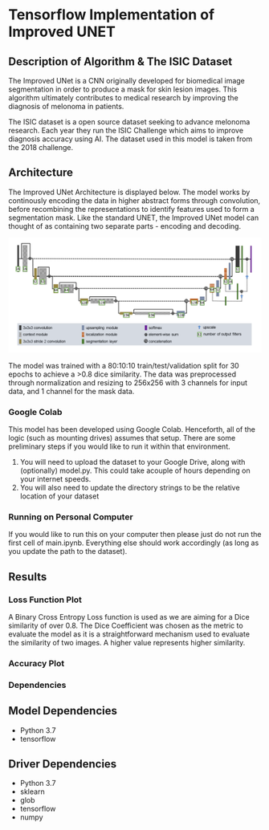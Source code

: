 # Tensorflow Implementation of  Improved UNET

## Description of Algorithm & The ISIC Dataset

The Improved UNet is a CNN originally developed for biomedical image segmentation in order to produce a mask for skin lesion images. This algorithm ultimately contributes to medical research by improving the diagnosis of melonoma in patients.

The ISIC dataset is a open source dataset seeking to advance melonoma research. Each year they run the ISIC Challenge which aims to improve diagnosis accuracy using AI. The dataset used in this model is taken from the 2018 challenge.


## Architecture
The Improved UNet Architecture is displayed below. The model works by continously encoding the data in higher abstract forms through convolution, before recombining the representations to identify features used to form a segmentation mask. Like the standard UNET, the Improved UNet model can thought of as containing two separate parts - encoding and decoding.
<p align="center"><img src='images/improved_unet.png'></p>

The model was trained with a 80:10:10 train/test/validation split for 30 epochs to achieve a >0.8 dice similarity. The data was preprocessed through normalization and resizing to 256x256 with 3 channels for input data, and 1 channel for the mask data.


### Google Colab

This model has been developed using Google Colab. Henceforth, all of the logic (such as mounting drives) assumes that setup. There are some preliminary steps if you would like to run it within that environment.

1. You will need to upload the dataset to your Google Drive, along with (optionally) model.py. This could take acouple of hours depending on your internet speeds.
2. You will also need to update the directory strings to be the relative location of your dataset

### Running on Personal Computer

If you would like to run this on your computer then please just do not run the first cell of main.ipynb. Everything else should work accordingly (as long as you update the path to the dataset).

## Results

### Loss Function Plot

A Binary Cross Entropy Loss function is used as we are aiming for a Dice similarity of over 0.8. The Dice Coefficient was chosen as the metric to evaluate the model as it is a straightforward mechanism used to evaluate the similarity of two images. A higher value represents higher similarity. 

### Accuracy Plot

### Dependencies 

## Model Dependencies
- Python 3.7
- tensorflow

## Driver Dependencies 
- Python 3.7
- sklearn
- glob
- tensorflow
- numpy
